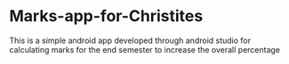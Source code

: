 # Marks-app-for-Christites
This is a simple android app developed through android studio for calculating marks for the end semester to increase the overall percentage
